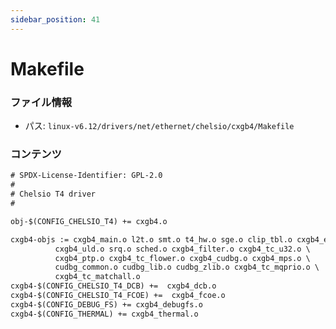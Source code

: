 ```yaml
---
sidebar_position: 41
---
```

# Makefile

### ファイル情報

- パス: `linux-v6.12/drivers/net/ethernet/chelsio/cxgb4/Makefile`

### コンテンツ

```txt
# SPDX-License-Identifier: GPL-2.0
#
# Chelsio T4 driver
#

obj-$(CONFIG_CHELSIO_T4) += cxgb4.o

cxgb4-objs := cxgb4_main.o l2t.o smt.o t4_hw.o sge.o clip_tbl.o cxgb4_ethtool.o \
	      cxgb4_uld.o srq.o sched.o cxgb4_filter.o cxgb4_tc_u32.o \
	      cxgb4_ptp.o cxgb4_tc_flower.o cxgb4_cudbg.o cxgb4_mps.o \
	      cudbg_common.o cudbg_lib.o cudbg_zlib.o cxgb4_tc_mqprio.o \
	      cxgb4_tc_matchall.o
cxgb4-$(CONFIG_CHELSIO_T4_DCB) +=  cxgb4_dcb.o
cxgb4-$(CONFIG_CHELSIO_T4_FCOE) +=  cxgb4_fcoe.o
cxgb4-$(CONFIG_DEBUG_FS) += cxgb4_debugfs.o
cxgb4-$(CONFIG_THERMAL) += cxgb4_thermal.o

```

